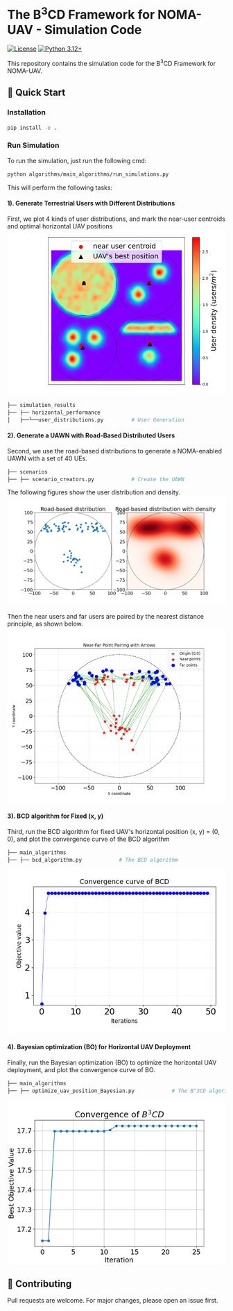 # The B<sup>3</sup>CD Framework for NOMA-UAV - Simulation Code

[![License](https://img.shields.io/badge/license-MIT-blue.svg)](LICENSE)
[![Python 3.12+](https://img.shields.io/badge/python-3.12%2B-blue)](https://www.python.org/)

This repository contains the simulation code for the B<sup>3</sup>CD Framework for NOMA-UAV.



## 🚀 Quick Start
### Installation
```bash
pip install -e .
```

### Run Simulation

To run the simulation, just run the following cmd:
```bash
python algorithms/main_algorithms/run_simulations.py
```
This will perform the following tasks:
#### 1). Generate Terrestrial Users with Different Distributions
First, we plot 4 kinds of user distributions, and mark the near-user centroids and optimal horizontal UAV positions
![User Distributions](simulation_results/distribution.png)

```bash
├── simulation_results
├── ├── horizontal_performance
│   ├──└──user_distributions.py         # User Generation
```

#### 2). Generate a UAWN with Road-Based Distributed Users

Second, we use the road-based distributions to generate a NOMA-enabled UAWN with a set of 40 UEs.

```bash
├── scenarios
├── ├── scenario_creators.py            # Create the UAWN
```

The following figures show the user distribution and density.
![User PDE](simulation_results/UE_road_pde.png)

Then the near users and far users are paired by the nearest distance principle, as shown below.
![User Pair](simulation_results/UE_road_pairing.png)


#### 3). BCD algorithm for Fixed (x, y)
Third, run the BCD algorithm for fixed UAV's horizontal position (x, y) = (0, 0), and plot the convergence curve of
the BCD algorithm



```bash
├── main_algorithms
├── ├── bcd_algorithm.py            # The BCD algorithm
```

![BCD Convergence](simulation_results/BCD_convergence_curve.png)

#### 4). Bayesian optimization (BO) for Horizontal UAV Deployment
Finally, run the Bayesian optimization (BO) to optimize the horizontal UAV deployment, and plot the convergence curve
of BO.

```bash
├── main_algorithms
├── ├── optimize_uav_position_Bayesian.py            # The B^3CD algorithm
```
![B3CD Convergence](simulation_results/B3CD_convergence_curve.png)
## 🤝 Contributing
Pull requests are welcome. For major changes, please open an issue first.

